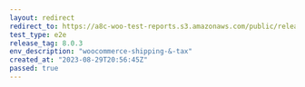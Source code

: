 ```yaml
---
layout: redirect
redirect_to: https://a8c-woo-test-reports.s3.amazonaws.com/public/release/8.0.3/woocommerce-shipping-&-tax/e2e/index.html
test_type: e2e
release_tag: 8.0.3
env_description: "woocommerce-shipping-&-tax"
created_at: "2023-08-29T20:56:45Z"
passed: true
---
```

